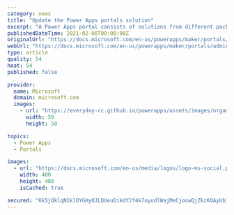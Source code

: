 ```yaml
---
category: news
title: "Update the Power Apps portals solution"
excerpt: "A Power Apps portal consists of solutions from different packages in an environment. You can use the Power Platform admin center to: View the details of installed ..."
publishedDateTime: 2021-02-08T00:00:00Z
originalUrl: "https://docs.microsoft.com/en-us/powerapps/maker/portals/admin/update-portal-solution"
webUrl: "https://docs.microsoft.com/en-us/powerapps/maker/portals/admin/update-portal-solution"
type: article
quality: 54
heat: 54
published: false

provider:
  name: Microsoft
  domain: microsoft.com
  images:
    - url: "https://everyday-cc.github.io/powerapps/assets/images/organizations/microsoft.com-50x50.jpg"
      width: 50
      height: 50

topics:
  - Power Apps
  - Portals

images:
  - url: "https://docs.microsoft.com/en-us/media/logos/logo-ms-social.png"
    width: 400
    height: 400
    isCached: true

secured: "Kk5jQklqN1klDYGHyOJLDUeuDikdY2f4k7oyudlWajMeCjouwQjZkzKOAyUbIy9U+47JjvaMPeV5E4px6vF9PWWkGtEFxD4P64X6eMlPHsC360ls1AdpcKcqu//wxVRFFXaJYYCH98JIA5cKsy3i1XHYEDe6svWoOfqXj9NU3UWVcohKiPEe9hjuH1VyMgxLliAcO7XW+v5gndHwk9nxZzvUTxXTCYGnpMQ0056Wy/bV9tStrW0jBM0k57E2AfFYj6aBgwiEJE3wx9PQYDbpdQIAoiecREepV4ewH73Wv23UlOS+zx38MBMRhcOEn7Pc8B97KtLPjkGfScF8GFD5A4ATJYBxExmtgcbiUZkHLNY=;ZW95jPC5CViuiXNlFOUajg=="
---
```


